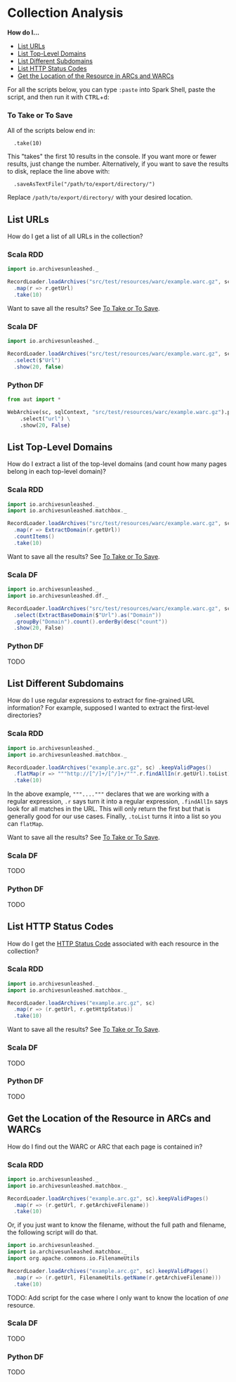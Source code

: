# Collection Analysis

**How do I...**

- [List URLs](#List-URLs)
- [List Top-Level Domains](#List-Top-Level-Domains)
- [List Different Subdomains](#List-Different-Subdomains)
- [List HTTP Status Codes](#List-HTTP-Status-Codes)
- [Get the Location of the Resource in ARCs and WARCs](#Get-the-Location-of-the-Resource-in-ARCs-and-WARCs)

For all the scripts below, you can type `:paste` into Spark Shell, paste the script, and then run it with <kbd>CTRL</kbd>+<kbd>d</kbd>:

### To Take or To Save

All of the scripts below end in:

```
  .take(10)
```

This "takes" the first 10 results in the console.
If you want more or fewer results, just change the number.
Alternatively, if you want to save the results to disk, replace the line above with:

```
  .saveAsTextFile("/path/to/export/directory/")
```

Replace `/path/to/export/directory/` with your desired location.

## List URLs

How do I get a list of all URLs in the collection?

### Scala RDD

```scala
import io.archivesunleashed._

RecordLoader.loadArchives("src/test/resources/warc/example.warc.gz", sc).keepValidPages()
  .map(r => r.getUrl)
  .take(10)
```

Want to save all the results? See [To Take or To Save](#To-Take-or-To-Save).

### Scala DF

```scala
import io.archivesunleashed._

RecordLoader.loadArchives("src/test/resources/warc/example.warc.gz", sc).extractValidPagesDF()
  .select($"Url")
  .show(20, false)
```

### Python DF

```python
from aut import *

WebArchive(sc, sqlContext, "src/test/resources/warc/example.warc.gz").pages() \
    .select("url") \
    .show(20, False)
```

## List Top-Level Domains

How do I extract a list of the top-level domains (and count how many pages belong in each top-level domain)?

### Scala RDD

```scala
import io.archivesunleashed._
import io.archivesunleashed.matchbox._

RecordLoader.loadArchives("src/test/resources/warc/example.warc.gz", sc).keepValidPages()
  .map(r => ExtractDomain(r.getUrl))
  .countItems()
  .take(10)
```

Want to save all the results? See [To Take or To Save](#To-Take-or-To-Save).

### Scala DF

```scala
import io.archivesunleashed._
import io.archivesunleashed.df._

RecordLoader.loadArchives("src/test/resources/warc/example.warc.gz", sc).extractValidPagesDF()
  .select(ExtractBaseDomain($"Url").as("Domain"))
  .groupBy("Domain").count().orderBy(desc("count"))
  .show(20, False)
```

### Python DF

TODO

## List Different Subdomains

How do I use regular expressions to extract for fine-grained URL information?
For example, supposed I wanted to extract the first-level directories?

### Scala RDD

```scala
import io.archivesunleashed._
import io.archivesunleashed.matchbox._

RecordLoader.loadArchives("example.arc.gz", sc) .keepValidPages()
  .flatMap(r => """http://[^/]+/[^/]+/""".r.findAllIn(r.getUrl).toList)
  .take(10)
```

In the above example, `"""...."""` declares that we are working with a regular expression, `.r` says turn it into a regular expression, `.findAllIn` says look for all matches in the URL. This will only return the first but that is generally good for our use cases. Finally, `.toList` turns it into a list so you can `flatMap`.

Want to save all the results? See [To Take or To Save](#To-Take-or-To-Save).

### Scala DF

TODO

### Python DF

TODO

## List HTTP Status Codes

How do I get the [HTTP Status Code](https://en.wikipedia.org/wiki/List_of_HTTP_status_codes) associated with each resource in the collection?

### Scala RDD

```scala
import io.archivesunleashed._
import io.archivesunleashed.matchbox._

RecordLoader.loadArchives("example.arc.gz", sc)
  .map(r => (r.getUrl, r.getHttpStatus))
  .take(10)
```

Want to save all the results? See [To Take or To Save](#To-Take-or-To-Save).

### Scala DF

TODO

### Python DF

TODO

## Get the Location of the Resource in ARCs and WARCs

How do I find out the WARC or ARC that each page is contained in?

### Scala RDD

```scala
import io.archivesunleashed._
import io.archivesunleashed.matchbox._

RecordLoader.loadArchives("example.arc.gz", sc).keepValidPages()
  .map(r => (r.getUrl, r.getArchiveFilename))
  .take(10)
```

Or, if you just want to know the filename, without the full path and filename, the following script will do that.

```scala
import io.archivesunleashed._
import io.archivesunleashed.matchbox._
import org.apache.commons.io.FilenameUtils

RecordLoader.loadArchives("example.arc.gz", sc).keepValidPages()
  .map(r => (r.getUrl, FilenameUtils.getName(r.getArchiveFilename)))
  .take(10)
```

TODO: Add script for the case where I only want to know the location of _one_ resource.

### Scala DF

TODO

### Python DF

TODO
